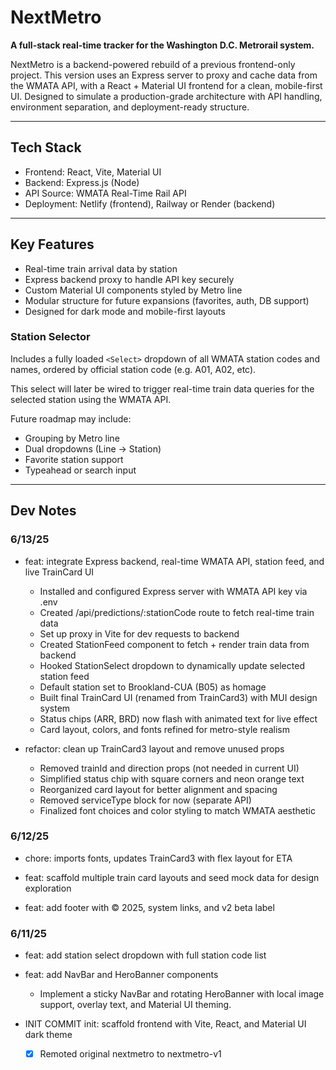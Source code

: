 # NextMetro

**A full-stack real-time tracker for the Washington D.C. Metrorail system.**

NextMetro is a backend-powered rebuild of a previous frontend-only project. This version uses an Express server to proxy and cache data from the WMATA API, with a React + Material UI frontend for a clean, mobile-first UI. Designed to simulate a production-grade architecture with API handling, environment separation, and deployment-ready structure.

---

## Tech Stack

- Frontend: React, Vite, Material UI
- Backend: Express.js (Node)
- API Source: WMATA Real-Time Rail API
- Deployment: Netlify (frontend), Railway or Render (backend)

---

## Key Features

- Real-time train arrival data by station
- Express backend proxy to handle API key securely
- Custom Material UI components styled by Metro line
- Modular structure for future expansions (favorites, auth, DB support)
- Designed for dark mode and mobile-first layouts

### Station Selector

Includes a fully loaded `<Select>` dropdown of all WMATA station codes and names, ordered by official station code (e.g. A01, A02, etc).

This select will later be wired to trigger real-time train data queries for the selected station using the WMATA API.

Future roadmap may include:

- Grouping by Metro line
- Dual dropdowns (Line → Station)
- Favorite station support
- Typeahead or search input

---

## Dev Notes

### 6/13/25

- feat: integrate Express backend, real-time WMATA API, station feed, and live TrainCard UI

  - Installed and configured Express server with WMATA API key via .env
  - Created /api/predictions/:stationCode route to fetch real-time train data
  - Set up proxy in Vite for dev requests to backend
  - Created StationFeed component to fetch + render train data from backend
  - Hooked StationSelect dropdown to dynamically update selected station feed
  - Default station set to Brookland-CUA (B05) as homage
  - Built final TrainCard UI (renamed from TrainCard3) with MUI design system
  - Status chips (ARR, BRD) now flash with animated text for live effect
  - Card layout, colors, and fonts refined for metro-style realism

- refactor: clean up TrainCard3 layout and remove unused props

  - Removed trainId and direction props (not needed in current UI)
  - Simplified status chip with square corners and neon orange text
  - Reorganized card layout for better alignment and spacing
  - Removed serviceType block for now (separate API)
  - Finalized font choices and color styling to match WMATA aesthetic

### 6/12/25

- chore: imports fonts, updates TrainCard3 with flex layout for ETA

- feat: scaffold multiple train card layouts and seed mock data for design exploration

- feat: add footer with © 2025, system links, and v2 beta label

### 6/11/25

- feat: add station select dropdown with full station code list

- feat: add NavBar and HeroBanner components
  - Implement a sticky NavBar and rotating HeroBanner with local image support, overlay text, and Material UI theming.

- INIT COMMIT init: scaffold frontend with Vite, React, and Material UI dark theme
  - [x] Remoted original nextmetro to nextmetro-v1
